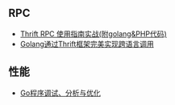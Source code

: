 ## RPC
 - [Thrift RPC 使用指南实战(附golang&PHP代码)](http://blog.csdn.net/liuxinmingcode/article/details/45696237)
 - [Golang通过Thrift框架完美实现跨语言调用](http://blog.csdn.net/pkueecser/article/details/48004631)

## 性能
- [Go程序调试、分析与优化](http://tonybai.com/2015/08/25/go-debugging-profiling-optimization/)